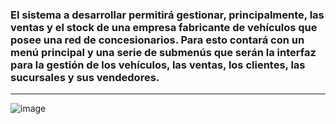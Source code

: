 ### El sistema a desarrollar permitirá gestionar, principalmente, las ventas y el stock de una empresa fabricante de vehículos que posee una red de concesionarios. Para esto contará con un menú principal y una serie de submenús que serán la interfaz para la gestión de los vehículos, las ventas, los clientes, las sucursales y sus vendedores.
---
![image](https://github.com/user-attachments/assets/41ae7e3d-2a6f-4fcf-91b7-f4eab974ff18)


